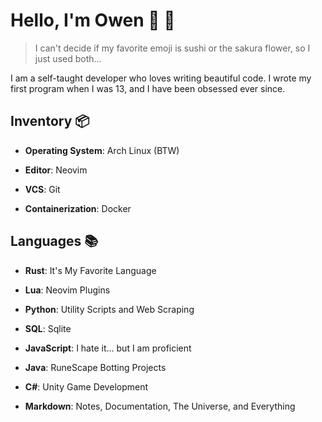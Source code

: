 # Hello, I'm Owen 🍣 🌸

> I can't decide if my favorite emoji is sushi or the sakura flower, so I just used both...

I am a self-taught developer who loves writing beautiful code. I wrote my first program when I was 13, and I have been obsessed ever since.

## Inventory 📦

- **Operating System**: Arch Linux (BTW)

- **Editor**: Neovim

- **VCS**: Git

- **Containerization**: Docker

## Languages 📚

- **Rust**: It's My Favorite Language

- **Lua**: Neovim Plugins

- **Python**: Utility Scripts and Web Scraping

- **SQL**: Sqlite

- **JavaScript**: I hate it... but I am proficient

- **Java**: RuneScape Botting Projects

- **C#**: Unity Game Development

- **Markdown**: Notes, Documentation, The Universe, and Everything
